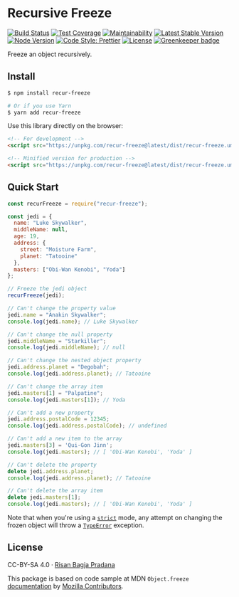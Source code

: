 # Recursive Freeze

[![Build Status](https://flat.badgen.net/travis/risan/recur-freeze)](https://travis-ci.org/risan/recur-freeze)
[![Test Coverage](https://flat.badgen.net/codeclimate/coverage/risan/recur-freeze)](https://codeclimate.com/github/risan/recur-freeze)
[![Maintainability](https://flat.badgen.net/codeclimate/maintainability/risan/recur-freeze)](https://codeclimate.com/github/risan/recur-freeze)
[![Latest Stable Version](https://flat.badgen.net/npm/v/recur-freeze)](https://www.npmjs.com/package/recur-freeze)
[![Node Version](https://flat.badgen.net/npm/node/recur-freeze)](https://www.npmjs.com/package/recur-freeze)
[![Code Style: Prettier](https://flat.badgen.net/badge/code%20style/prettier/ff69b4)](https://github.com/prettier/prettier)
[![License](https://flat.badgen.net/npm/license/recur-freeze)](https://github.com/risan/recur-freeze/blob/master/LICENSE.txt) [![Greenkeeper badge](https://badges.greenkeeper.io/risan/recur-freeze.svg)](https://greenkeeper.io/)

Freeze an object recursively.

## Install

```bash
$ npm install recur-freeze

# Or if you use Yarn
$ yarn add recur-freeze
```

Use this library directly on the browser:

```html
<!-- For development -->
<script src="https://unpkg.com/recur-freeze@latest/dist/recur-freeze.umd.js"></script>

<!-- Minified version for production -->
<script src="https://unpkg.com/recur-freeze@latest/dist/recur-freeze.umd.min.js"></script>
```

## Quick Start

```js
const recurFreeze = require("recur-freeze");

const jedi = {
  name: "Luke Skywalker",
  middleName: null,
  age: 19,
  address: {
    street: "Moisture Farm",
    planet: "Tatooine"
  },
  masters: ["Obi-Wan Kenobi", "Yoda"]
};

// Freeze the jedi object
recurFreeze(jedi);

// Can't change the property value
jedi.name = "Anakin Skywalker";
console.log(jedi.name); // Luke Skywalker

// Can't change the null property
jedi.middleName = "Starkiller";
console.log(jedi.middleName); // null

// Can't change the nested object property
jedi.address.planet = "Degobah";
console.log(jedi.address.planet); // Tatooine

// Can't change the array item
jedi.masters[1] = "Palpatine";
console.log(jedi.masters[1]); // Yoda

// Can't add a new property
jedi.address.postalCode = 12345;
console.log(jedi.address.postalCode); // undefined

// Can't add a new item to the array
jedi.masters[3] = 'Qui-Gon Jinn';
console.log(jedi.masters); // [ 'Obi-Wan Kenobi', 'Yoda' ]

// Can't delete the property
delete jedi.address.planet;
console.log(jedi.address.planet); // Tatooine

// Can't delete the array item
delete jedi.masters[1];
console.log(jedi.masters); // [ 'Obi-Wan Kenobi', 'Yoda' ]
```

Note that when you're using a [`strict`](https://developer.mozilla.org/en-US/docs/Web/JavaScript/Reference/Strict_mode) mode, any attempt on changing the frozen object will throw a [`TypeError`](https://developer.mozilla.org/en-US/docs/Web/JavaScript/Reference/Global_Objects/TypeError) exception.

## License

CC-BY-SA 4.0 · [Risan Bagja Pradana](https://bagja.net)

This package is based on code sample at MDN `Object.freeze` [documentation](https://developer.mozilla.org/en-US/docs/Web/JavaScript/Reference/Global_Objects/Object/freeze) by [Mozilla Contributors](https://developer.mozilla.org/en-US/docs/MDN/About$history).
